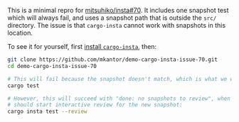 This is a minimal repro for
[mitsuhiko/insta#70](https://github.com/mitsuhiko/insta/issues/70). It includes
one snapshot test which will always fail, and uses a snapshot path that is
outside the `src/` directory. The issue is that `cargo-insta` cannot work with
snapshots in this location.

To see it for yourself, first [install
`cargo-insta`](https://crates.io/crates/cargo-insta), then:

```sh
git clone https://github.com/mkantor/demo-cargo-insta-issue-70.git
cd demo-cargo-insta-issue-70

# This will fail because the snapshot doesn't match, which is what we want:
cargo test

# However, this will succeed with "done: no snapshots to review", when it
# should start interactive review for the new snapshot:
cargo insta test --review
```
